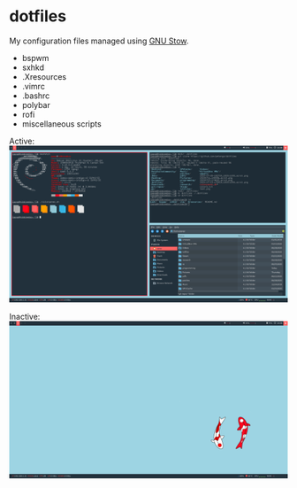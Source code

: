 # dotfiles

My configuration files managed using [GNU Stow](http://gnu.org "GNU Stow"). 
- bspwm
- sxhkd
- .Xresources
- .vimrc
- .bashrc
- polybar
- rofi
- miscellaneous scripts

Active: ![active](./scrots/active.png "Active")

Inactive: ![inactive](./scrots/inactive.png "Inactive")
